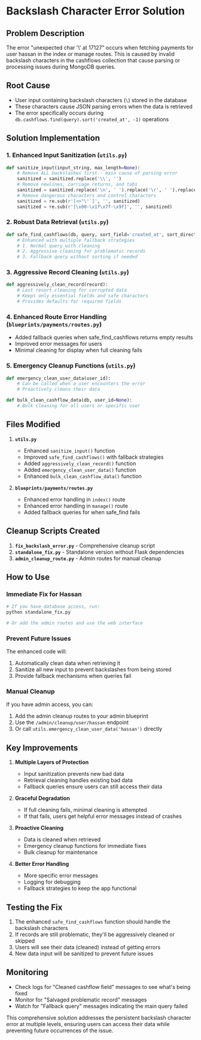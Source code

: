 # Backslash Character Error Solution

## Problem Description
The error "unexpected char '\\' at 17127" occurs when fetching payments for user hassan in the index or manage routes. This is caused by invalid backslash characters in the cashflows collection that cause parsing or processing issues during MongoDB queries.

## Root Cause
- User input containing backslash characters (`\`) stored in the database
- These characters cause JSON parsing errors when the data is retrieved
- The error specifically occurs during `db.cashflows.find(query).sort('created_at', -1)` operations

## Solution Implementation

### 1. Enhanced Input Sanitization (`utils.py`)
```python
def sanitize_input(input_string, max_length=None):
    # Remove ALL backslashes first - main cause of parsing error
    sanitized = sanitized.replace('\\', '')
    # Remove newlines, carriage returns, and tabs
    sanitized = sanitized.replace('\n', ' ').replace('\r', ' ').replace('\t', ' ')
    # Remove dangerous characters and control characters
    sanitized = re.sub(r'[<>"\'`]', '', sanitized)
    sanitized = re.sub(r'[\x00-\x1f\x7f-\x9f]', '', sanitized)
```

### 2. Robust Data Retrieval (`utils.py`)
```python
def safe_find_cashflows(db, query, sort_field='created_at', sort_direction=-1):
    # Enhanced with multiple fallback strategies
    # 1. Normal query with cleaning
    # 2. Aggressive cleaning for problematic records
    # 3. Fallback query without sorting if needed
```

### 3. Aggressive Record Cleaning (`utils.py`)
```python
def aggressively_clean_record(record):
    # Last resort cleaning for corrupted data
    # Keeps only essential fields and safe characters
    # Provides defaults for required fields
```

### 4. Enhanced Route Error Handling (`blueprints/payments/routes.py`)
- Added fallback queries when safe_find_cashflows returns empty results
- Improved error messages for users
- Minimal cleaning for display when full cleaning fails

### 5. Emergency Cleanup Functions (`utils.py`)
```python
def emergency_clean_user_data(user_id):
    # Can be called when a user encounters the error
    # Proactively cleans their data

def bulk_clean_cashflow_data(db, user_id=None):
    # Bulk cleaning for all users or specific user
```

## Files Modified

1. **`utils.py`**
   - Enhanced `sanitize_input()` function
   - Improved `safe_find_cashflows()` with fallback strategies
   - Added `aggressively_clean_record()` function
   - Added `emergency_clean_user_data()` function
   - Enhanced `bulk_clean_cashflow_data()` function

2. **`blueprints/payments/routes.py`**
   - Enhanced error handling in `index()` route
   - Enhanced error handling in `manage()` route
   - Added fallback queries for when safe_find fails

## Cleanup Scripts Created

1. **`fix_backslash_error.py`** - Comprehensive cleanup script
2. **`standalone_fix.py`** - Standalone version without Flask dependencies
3. **`admin_cleanup_route.py`** - Admin routes for manual cleanup

## How to Use

### Immediate Fix for Hassan
```bash
# If you have database access, run:
python standalone_fix.py

# Or add the admin routes and use the web interface
```

### Prevent Future Issues
The enhanced code will:
1. Automatically clean data when retrieving it
2. Sanitize all new input to prevent backslashes from being stored
3. Provide fallback mechanisms when queries fail

### Manual Cleanup
If you have admin access, you can:
1. Add the admin cleanup routes to your admin blueprint
2. Use the `/admin/cleanup/user/hassan` endpoint
3. Or call `utils.emergency_clean_user_data('hassan')` directly

## Key Improvements

1. **Multiple Layers of Protection**
   - Input sanitization prevents new bad data
   - Retrieval cleaning handles existing bad data
   - Fallback queries ensure users can still access their data

2. **Graceful Degradation**
   - If full cleaning fails, minimal cleaning is attempted
   - If that fails, users get helpful error messages instead of crashes

3. **Proactive Cleaning**
   - Data is cleaned when retrieved
   - Emergency cleanup functions for immediate fixes
   - Bulk cleanup for maintenance

4. **Better Error Handling**
   - More specific error messages
   - Logging for debugging
   - Fallback strategies to keep the app functional

## Testing the Fix

1. The enhanced `safe_find_cashflows` function should handle the backslash characters
2. If records are still problematic, they'll be aggressively cleaned or skipped
3. Users will see their data (cleaned) instead of getting errors
4. New data input will be sanitized to prevent future issues

## Monitoring

- Check logs for "Cleaned cashflow field" messages to see what's being fixed
- Monitor for "Salvaged problematic record" messages
- Watch for "Fallback query" messages indicating the main query failed

This comprehensive solution addresses the persistent backslash character error at multiple levels, ensuring users can access their data while preventing future occurrences of the issue.